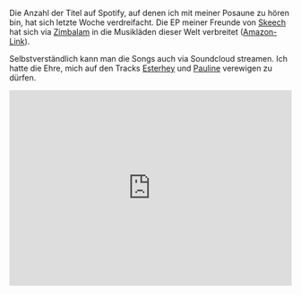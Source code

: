 <html><body><p>Die Anzahl der Titel auf Spotify, auf denen ich mit meiner Posaune zu hören bin, hat sich letzte Woche verdreifacht. Die EP meiner Freunde von <a href="http://skeech.de">Skeech</a> hat sich via <a href="/?p=1458">Zimbalam</a> in die Musikläden dieser Welt verbreitet (<a href="http://www.amazon.de/Studio-Fakes/dp/B00B5JDQLK/">Amazon-Link</a>).

Selbstverständlich kann man die Songs auch via Soundcloud streamen. Ich hatte die Ehre, mich auf den Tracks <a href="https://soundcloud.com/skeechband/esterhey">Esterhey</a> und <a href="https://soundcloud.com/skeechband/pauline">Pauline</a> verewigen zu dürfen.

<iframe width="100%" height="350" scrolling="no" frameborder="no" src="https://w.soundcloud.com/player/?url=http%3A%2F%2Fapi.soundcloud.com%2Fplaylists%2F2846487&amp;color=ff6600&amp;auto_play=false&amp;show_artwork=true"></iframe></p></body></html>